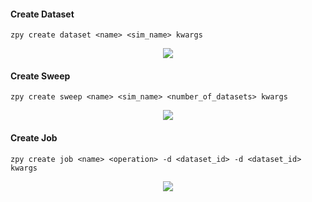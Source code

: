 #### Create Dataset

```zpy create dataset <name> <sim_name> kwargs```

<p align="center">
<img src="https://github.com/ZumoLabs/zpy/raw/main/docs/cli/gif/createdataset.gif?raw=true"/>
</p>

#### Create Sweep

```zpy create sweep <name> <sim_name> <number_of_datasets> kwargs```

<p align="center">
<img src="https://github.com/ZumoLabs/zpy/raw/main/docs/cli/gif/createsweep.gif?raw=true"/>
</p>

#### Create Job

```zpy create job <name> <operation> -d <dataset_id> -d <dataset_id> kwargs```

<p align="center">
<img src="https://github.com/ZumoLabs/zpy/raw/main/docs/cli/gif/createjob.gif?raw=true"/>
</p>
